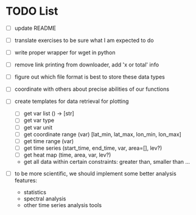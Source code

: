 # TODO List

- [ ] update README
- [ ] translate exercises to be sure what I am expected to do

- [ ] write proper wrapper for wget in python

- [ ] remove link printing from downloader, add 'x or total' info

- [ ] figure out which file format is best to store these data types
- [ ] coordinate with others about precise abilities of our functions
- [ ] create templates for data retrieval for plotting
    - [ ] get var list () -> [str]
    - [ ] get var type
    - [ ] get var unit
    - [ ] get coordinate range (var) [lat\_min, lat\_max, lon\_min, lon\_max]
    - [ ] get time range (var)
    - [ ] get time series (start\_time, end\_time, var, area=[], lev?)
    - [ ] get heat map (time, area, var, lev?)
    - get all data within certain constraints: greater than, smaller than ...
- [ ] to be more scientific, we should implement some better analysis features:
    - statistics
    - spectral analysis
    - other time series analysis tools
